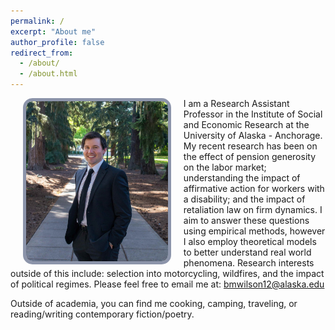 ```yaml
---
permalink: /
excerpt: "About me"
author_profile: false
redirect_from: 
  - /about/
  - /about.html
---
```


<style>
    /* Center-align the text */
    .center-text {
      text-align: center;
    }
</style>

<style type="text/css">

.page {
    width: 100%;
    float: right;
    margin-right: 0;
    padding-left: 0;
    padding-right: 0;
    font-size: 22px;
}

</style>

<p style = "margin: 0 0">
<img 
  style="float: left; margin: 0px 20px; border-radius: 15px; border: 5px solid #8c94aa; background: url('./images/grad-photo-final-low-res.jpg')"
  src="./images/grad-photo-final-low-res.jpg"
  width="45%">
</p>

I am a Research Assistant Professor in the Institute of Social and Economic Research at the University of Alaska - Anchorage. My recent research has been on the effect of pension generosity on the labor market; understanding the impact of affirmative action for workers with a disability; and the impact of retaliation law on firm dynamics. I aim to answer these questions using empirical methods, however I also employ theoretical models to better understand real world phenomena. Research interests outside of this include: selection into motorcycling, wildfires, and the impact of political regimes. Please feel free to email me at: <a style = "color: #2b3742" href = "mailto: bmwilson12@alaska.edu">bmwilson12@alaska.edu</a>

Outside of academia, you can find me cooking, camping, traveling, or reading/writing contemporary fiction/poetry.

